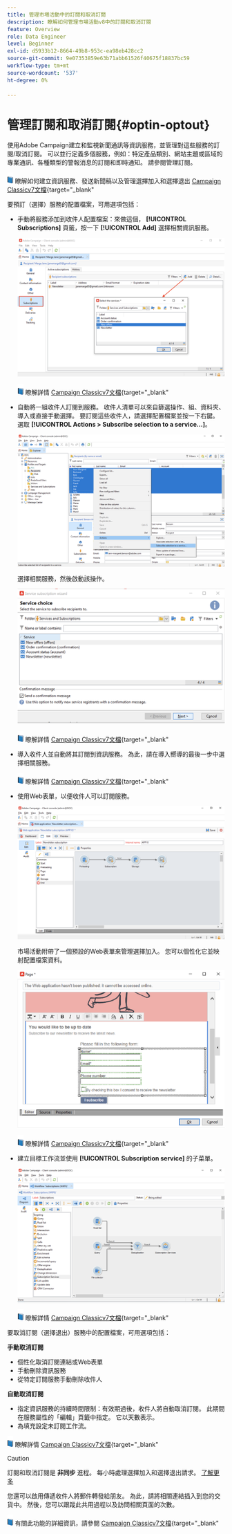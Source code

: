 ```yaml
---
title: 管理市場活動中的訂閱和取消訂閱
description: 瞭解如何管理市場活動v8中的訂閱和取消訂閱
feature: Overview
role: Data Engineer
level: Beginner
exl-id: d5933b12-8664-49b8-953c-ea98eb428cc2
source-git-commit: 9e07353859e63b71abb61526f40675f18837bc59
workflow-type: tm+mt
source-wordcount: '537'
ht-degree: 0%

---
```


# 管理訂閱和取消訂閱{#optin-optout}

使用Adobe Campaign建立和監視新聞通訊等資訊服務，並管理對這些服務的訂閱/取消訂閱。 可以並行定義多個服務，例如：特定產品類別、網站主題或區域的專業通訊、各種類型的警報消息的訂閱和即時通知。 請參閱管理訂閱。

![](../assets/do-not-localize/book.png) 瞭解如何建立資訊服務、發送新聞稿以及管理選擇加入和選擇退出 [Campaign Classicv7文檔](https://experienceleague.adobe.com/docs/campaign-classic/using/sending-messages/subscriptions-and-referrals/managing-subscriptions.html){target=&quot;_blank&quot;

要預訂（選擇）服務的配置檔案，可用選項包括：

* 手動將服務添加到收件人配置檔案：來做這個， **[!UICONTROL Subscriptions]** 頁籤，按一下 **[!UICONTROL Add]** 選擇相關資訊服務。

   ![](assets/subscribe-to-a-service.png)

   ![](../assets/do-not-localize/book.png) 瞭解詳情 [Campaign Classicv7文檔](https://experienceleague.adobe.com/docs/campaign-classic/using/getting-started/profile-management/editing-a-profile.html?lang=en#deliveries-tab){target=&quot;_blank&quot;

* 自動將一組收件人訂閱到服務。 收件人清單可以來自篩選操作、組、資料夾、導入或直接手動選擇。 要訂閱這些收件人，請選擇配置檔案並按一下右鍵。 選取 **[!UICONTROL Actions > Subscribe selection to a service...]**。

   ![](assets/subscribe-selection.png)

   選擇相關服務，然後啟動該操作。

   ![](assets/subscribe-confirm.png)

   ![](../assets/do-not-localize/book.png) 瞭解詳情 [Campaign Classicv7文檔](https://experienceleague.adobe.com/docs/campaign-classic/using/getting-started/profile-management/editing-a-profile.html?lang=en#deliveries-tab){target=&quot;_blank&quot;


* 導入收件人並自動將其訂閱到資訊服務。 為此，請在導入嚮導的最後一步中選擇相關服務。

   ![](../assets/do-not-localize/book.png) 瞭解詳情 [Campaign Classicv7文檔](https://experienceleague.adobe.com/docs/campaign-classic/using/getting-started/importing-and-exporting-data/generic-imports-exports/executing-import-jobs.html?lang=en#step-5---additional-step-when-importing-recipients){target=&quot;_blank&quot;

* 使用Web表單，以便收件人可以訂閱服務。

   ![](assets/opt-in-webapp.png)

   市場活動附帶了一個預設的Web表單來管理選擇加入。 您可以個性化它並映射配置檔案資料。

   ![](assets/web-app.png)

   ![](../assets/do-not-localize/book.png) 瞭解詳情 [Campaign Classicv7文檔](https://experienceleague.adobe.com/docs/campaign-classic/using/designing-content/web-forms/use-cases--web-forms.html?lang=en#create-a-subscription--form-with-double-opt-in){target=&quot;_blank&quot;


* 建立目標工作流並使用 **[!UICONTROL Subscription service]** 的子菜單。

   ![](assets/wf-subscription.png)

   ![](../assets/do-not-localize/book.png) 瞭解詳情 [Campaign Classicv7文檔](https://experienceleague.adobe.com/docs/campaign-classic/using/automating-with-workflows/targeting-activities/subscription-services.html?lang=en#example--subscribe-a-list-of-recipients-to-a-newsletter){target=&quot;_blank&quot;

要取消訂閱（選擇退出）服務中的配置檔案，可用選項包括：

**手動取消訂閱**

* 個性化取消訂閱連結或Web表單
* 手動刪除資訊服務
* 從特定訂閱服務手動刪除收件人

**自動取消訂閱**

* 指定資訊服務的持續時間限制：有效期過後，收件人將自動取消訂閱。 此期間在服務屬性的「編輯」頁籤中指定。 它以天數表示。
* 為填充設定未訂閱工作流。

![](../assets/do-not-localize/book.png) 瞭解詳情 [Campaign Classicv7文檔](https://experienceleague.adobe.com/docs/campaign-classic/using/sending-messages/subscriptions-and-referrals/managing-subscriptions.html?lang=en#unsubscribing-a-recipient-from-a-service){target=&quot;_blank&quot;


>[!CAUTION]
>
>訂閱和取消訂閱是 **非同步** 進程。 每小時處理選擇加入和選擇退出請求。 [了解更多](../dev/new-apis.md#sub-apis)

您還可以啟用傳遞收件人將郵件轉發給朋友。 為此，請將相關連結插入到您的交貨中。 然後，您可以跟蹤此共用過程以及訪問相關頁面的次數。

![](../assets/do-not-localize/book.png) 有關此功能的詳細資訊，請參閱 [Campaign Classicv7文檔](https://experienceleague.adobe.com/docs/campaign-classic/using/sending-messages/subscriptions-and-referrals/viral-and-social-marketing.html?lang=en#viral-marketing--forward-to-a-friend){target=&quot;_blank&quot;
